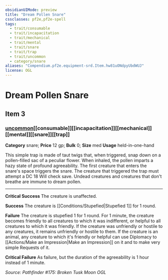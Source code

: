 ```yaml
---
obsidianUIMode: preview
title: "Dream Pollen Snare"
cssclasses: pf2e,pf2e-spell
tags:
  - trait/consumable
  - trait/incapacitation
  - trait/mechanical
  - trait/mental
  - trait/snare
  - trait/trap
  - trait/uncommon
  - category/snare
aliases: "Compendium.pf2e.equipment-srd.Item.hw81uONdpyUbdWUJ"
license: OGL
---
```

# Dream Pollen Snare
## Item 3
### [uncommon](uncommon "Uncommon Rarity Trait")[[consumable]][[incapacitation]][[mechanical]][[mental]][[snare]][[trap]]

**Category** snare; 
**Price** 12 gp; 
**Bulk** 0; **Size** med
**Usage** held-in-one-hand

This simple trap is made of taut twigs that, when triggered, snap down on a pollen-filled sac of a peculiar flower. When inhaled, the pollen imparts a hazy state of profound agreeability. The first creature that enters the snare's space triggers the snare. The creature that triggered the trap must attempt a DC 18 Will check save. Undead creatures and creatures that don't breathe are immune to dream pollen.

* * *

**Critical Success** The creature is unaffected.

**Success** The creature is [[Conditions/Stupefied|Stupefied 1]] for 1 round.

**Failure** The creature is stupefied 1 for 1 round. For 1 minute, the creature becomes friendly to all creatures to which it was indifferent, or helpful to all creatures to which it was friendly. If the creature was unfriendly or hostile to any creatures, it remains unfriendly or hostile to them. If the creature is an animal, any creature to which it's friendly or helpful can use Diplomacy to [[Actions/Make an Impression|Make an Impression]] on it and to make very simple Requests of it.

**Critical Failure** As failure, but the duration of the agreeability is 1 hour instead of 1 minute.

*Source: Pathfinder #175: Broken Tusk Moon*
*OGL*
